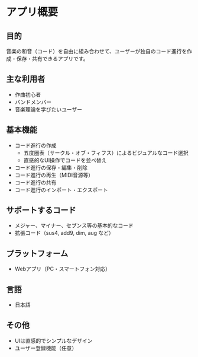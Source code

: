 # アプリ概要

## 目的
音楽の和音（コード）を自由に組み合わせて、ユーザーが独自のコード進行を作成・保存・共有できるアプリです。

## 主な利用者
- 作曲初心者
- バンドメンバー
- 音楽理論を学びたいユーザー

## 基本機能
- コード進行の作成
  - 五度圏表（サークル・オブ・フィフス）によるビジュアルなコード選択
  - 直感的なUI操作でコードを並べ替え
- コード進行の保存・編集・削除
- コード進行の再生（MIDI音源等）
- コード進行の共有
- コード進行のインポート・エクスポート

## サポートするコード
- メジャー、マイナー、セブンス等の基本的なコード
- 拡張コード（sus4, add9, dim, aug など）

## プラットフォーム
- Webアプリ（PC・スマートフォン対応）

## 言語
- 日本語

## その他
- UIは直感的でシンプルなデザイン
- ユーザー登録機能（任意）
